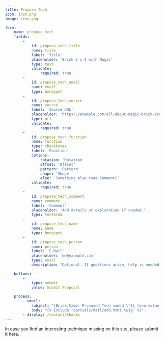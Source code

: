 ```yaml
---
title: Propose Tech
icon: icon.png
image: icon.png

form:
    name: propose_tech
    fields:
        -
            id: propose_tech_title
            name: title
            label: 'Title'
            placeholder: 'Brick 2 x 4 with Magic'
            type: text
            validate:
                required: true
        -
            id: propose_tech_email
            name: email
            type: honeypot
        -
            id: propose_tech_source
            name: source
            label: 'Source URL'
            placeholder: 'https://example.com/all-about-magic-brick-2x4'
            type: url
            validate:
                required: true
        -
            id: propose_tech_function
            name: function
            type: checkboxes
            label: 'Function'
            options:
                rotation: 'Rotation'
                offset: 'Offset'
                pattern: 'Pattern'
                shape: 'Shape'
                else: 'Something else (see Comment)'
            validate:
                required: true
        -
            id: propose_tech_comment
            name: comment
            label: 'Comment'
            placeholder: 'Add details or explanation if needed.'
            type: textarea
        -
            id: propose_tech_name
            name: name
            type: honeypot
        -
            id: propose_tech_person
            name: person
            label: 'E-Mail'
            placeholder: 'me@example.com'
            type: email
            description: "Optional. If questions arise, help is needed ... or just to Thank You."

    buttons:
        -
            type: submit
            value: Submit Proposal
        
    process:
        - email:
            subject: "[Brick.Camp] Proposed Tech named \"{{ form.value.title|e }}\""
            body: "{% include 'partials/mail/add.html.twig' %}"
        - display: /contact/thanks
---
```


In case you find an interesting technique missing on this site, please submit it here.